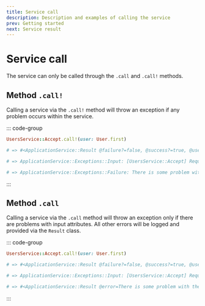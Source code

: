 ```yaml
---
title: Service call
description: Description and examples of calling the service
prev: Getting started
next: Service result
---
```


# Service call

The service can only be called through the `.call` and `.call!` methods.

## Method `.call!`

Calling a service via the `.call!` method will throw an exception if any problem occurs within the service.

::: code-group

```ruby [Call]
UsersService::Accept.call!(user: User.first)
```

```ruby [Success]
# => #<ApplicationService::Result @failure?=false, @success?=true, @user=..., @user?=true>
```

```ruby [Failure]
# => ApplicationService::Exceptions::Input: [UsersService::Accept] Required input `user` is missing

# => ApplicationService::Exceptions::Failure: There is some problem with the user
```

:::

## Method `.call`

Calling a service via the `.call` method will throw an exception only if there are problems with input attributes.
All other errors will be logged and provided via the `Result` class.

::: code-group

```ruby [Call]
UsersService::Accept.call!(user: User.first)
```

```ruby [Success]
# => #<ApplicationService::Result @failure?=false, @success?=true, @user=..., @user?=true>
```

```ruby [Failure]
# => ApplicationService::Exceptions::Input: [UsersService::Accept] Required input `user` is missing

# => #<ApplicationService::Result @error=There is some problem with the user, @failure?=true, @success?=false>
```

:::
